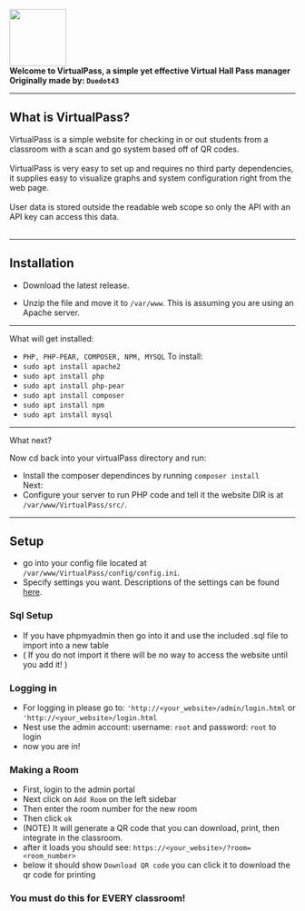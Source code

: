 <img src="https://raw.githubusercontent.com/Duedot43/VirtualPass/9964b06f96132ceec968d2db11fc68c2f3a31fe8/src/Images/preview.png" width="100" height=auto onclick='location="https://virtualpass.net"'></img><br>
**Welcome to VirtualPass, a simple yet effective Virtual Hall Pass manager Originally made by: `Duedot43`**<br>
***
## What is VirtualPass?
VirtualPass is a simple website for checking in or out students from a classroom with a scan and go system based off of QR codes.<br><br>
VirtualPass is very easy to set up and requires no third party dependencies, it supplies easy to visualize graphs and system configuration right from the web page.<br><br>
User data is stored outside the readable web scope so only the API with an API key can access this data.<br><br>
***
## Installation
* Download the latest release.<br>

* Unzip the file and move it to `/var/www`. This is assuming you are using an Apache server.<br>

-------------------------------------------------------------------------------------------------------------------------------------------------------------------

What will get installed:
*   `PHP, PHP-PEAR, COMPOSER, NPM, MYSQL`
To install:
*  `sudo apt install apache2`
*  `sudo apt install php`
*  `sudo apt install php-pear`
*  `sudo apt install composer`
*  `sudo apt install npm`
*  `sudo apt install mysql`<br>

***
What next?

Now cd back into your virtualPass directory and run: 
* Install the composer dependinces by running `composer install`<br>
Next:
* Configure your server to run PHP code and tell it the website DIR is at `/var/www/VirtualPass/src/`.
***
## Setup
* go into your config file located at `/var/www/VirtualPass/config/config.ini`.
* Specify settings you want. Descriptions of the settings can be found [here](https://github.com/Duedot43/VirtualPass/wiki). <br>
### Sql Setup
* If you have phpmyadmin then go into it and use the included .sql file to import into a new table
* ( If you do not import it there will be no way to access the website until you add it! )<br>
### Logging in
* For logging in please go to: `'http://<your_website>/admin/login.html` or `'http://<your_website>/login.html`
* Nest use the admin account: username: `root` and password: `root` to login
* now you are in! <br>
### Making a Room
* First, login to the admin portal
* Next click on `Add Room` on the left sidebar
* Then enter the room number for the new room
* Then click `ok`
* (NOTE) It will generate a QR code that you can download, print, then integrate in the classroom.
* after it loads you should see: `https://<your_website>/?room=<room_number>`
* below it should show `Download QR code` you can click it to download the qr code for printing
### You must do this for EVERY classroom!

